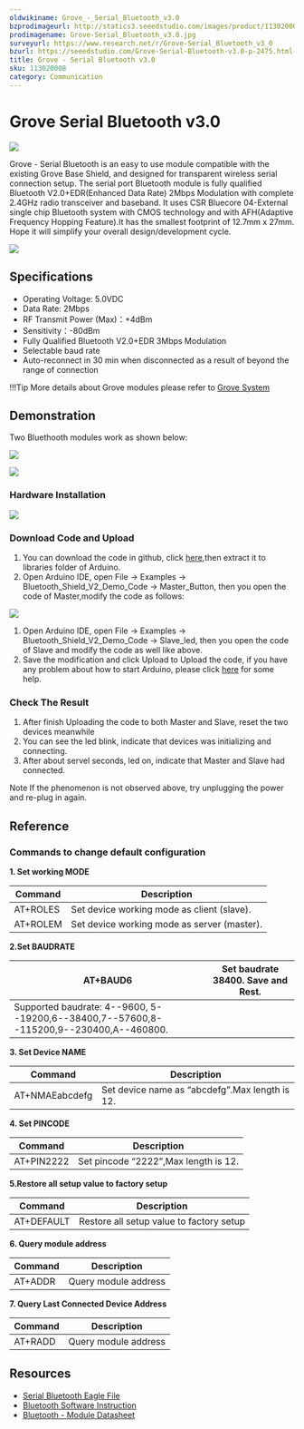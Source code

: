```yaml
---
oldwikiname: Grove_-_Serial_Bluetooth_v3.0‏‎
bzprodimageurl: http://statics3.seeedstudio.com/images/product/113020008 1.jpg
prodimagename: Grove-Serial_Bluetooth_v3.0.jpg
surveyurl: https://www.research.net/r/Grove-Serial_Bluetooth_v3_0
bzurl: https://seeedstudio.com/Grove-Serial-Bluetooth-v3.0-p-2475.html
title: Grove - Serial Bluetooth v3.0
sku: 113020008
category: Communication
---
```


# Grove Serial Bluetooth v3.0

![](https://raw.githubusercontent.com/SeeedDocument/Grove-Serial\_Bluetooth\_v3.0/master/img/Grove-Serial\_Bluetooth\_v3.0.jpg)

Grove - Serial Bluetooth is an easy to use module compatible with the existing Grove Base Shield, and designed for transparent wireless serial connection setup. The serial port Bluetooth module is fully qualified Bluetooth V2.0+EDR(Enhanced Data Rate) 2Mbps Modulation with complete 2.4GHz radio transceiver and baseband. It uses CSR Bluecore 04-External single chip Bluetooth system with CMOS technology and with AFH(Adaptive Frequency Hopping Feature).It has the smallest footprint of 12.7mm x 27mm. Hope it will simplify your overall design/development cycle.

[![](https://raw.githubusercontent.com/SeeedDocument/common/master/Get\_One\_Now\_Banner.png)](https://www.seeedstudio.com/Grove-Serial-Bluetooth-v3.0-p-2475.html)

## Specifications

* Operating Voltage: 5.0VDC
* Data Rate: 2Mbps
* RF Transmit Power (Max)：+4dBm
* Sensitivity：-80dBm
* Fully Qualified Bluetooth V2.0+EDR 3Mbps Modulation
* Selectable baud rate
* Auto-reconnect in 30 min when disconnected as a result of beyond the range of connection

!!!Tip More details about Grove modules please refer to [Grove System](http://wiki.seeed.cc/Grove\_System/)

## Demonstration

Two Bluethooth modules work as shown below:

![](https://raw.githubusercontent.com/SeeedDocument/Grove-Serial\_Bluetooth\_v3.0/master/img/Ppt5.JPG)

![](https://raw.githubusercontent.com/SeeedDocument/Grove-Serial\_Bluetooth\_v3.0/master/img/Ppt6.JPG)

### Hardware Installation

![](https://raw.githubusercontent.com/SeeedDocument/Grove-Serial\_Bluetooth\_v3.0/master/img/Grove\_serial\_bluetooth\_3\_.jpg.png)

### Download Code and Upload

1. You can download the code in github, click [here](https://github.com/Seeed-Studio/Bluetooth\_Shield\_V2\_Demo\_Code/archive/master.zip),then extract it to libraries folder of Arduino.
2. Open Arduino IDE, open File -> Examples -> Bluetooth\_Shield\_V2\_Demo\_Code -> Master\_Button, then you open the code of Master,modify the code as follows:

![](https://raw.githubusercontent.com/SeeedDocument/Grove-Serial\_Bluetooth\_v3.0/master/img/Grove\_serial\_bluetooth\_4\_.jpg.png)

1. Open Arduino IDE, open File -> Examples -> Bluetooth\_Shield\_V2\_Demo\_Code -> Slave\_led, then you open the code of Slave and modify the code as well like above.
2. Save the modification and click Upload to Upload the code, if you have any problem about how to start Arduino, please click [here](https://app.gitbook.com/Getting\_Started\_with\_Seeeduino) for some help.

### Check The Result

1. After finish Uploading the code to both Master and Slave, reset the two devices meanwhile
2. You can see the led blink, indicate that devices was initializing and connecting.
3. After about servel seconds, led on, indicate that Master and Slave had connected.

Note If the phenomenon is not observed above, try unplugging the power and re-plug in again.

## Reference

### Commands to change default configuration

**1. Set working MODE**

| Command  | Description                                 |
| -------- | ------------------------------------------- |
| AT+ROLES | Set device working mode as client (slave).  |
| AT+ROLEM | Set device working mode as server (master). |

**2.Set BAUDRATE**

|  AT+BAUD6                                                                               |  Set baudrate 38400. Save and Rest. |
| --------------------------------------------------------------------------------------- | ----------------------------------- |
|  Supported baudrate: 4--9600, 5--19200,6--38400,7--57600,8--115200,9--230400,A--460800. |                                     |

**3. Set Device NAME**

| Command        | Description                                    |
| -------------- | ---------------------------------------------- |
| AT+NMAEabcdefg | Set device name as “abcdefg”.Max length is 12. |

**4. Set PINCODE**

| Command    | Description                          |
| ---------- | ------------------------------------ |
| AT+PIN2222 | Set pincode “2222”,Max length is 12. |

**5.Restore all setup value to factory setup**

| Command    | Description                              |
| ---------- | ---------------------------------------- |
| AT+DEFAULT | Restore all setup value to factory setup |

**6. Query module address**

| Command | Description          |
| ------- | -------------------- |
| AT+ADDR | Query module address |

**7. Query Last Connected Device Address**

| Command | Description          |
| ------- | -------------------- |
| AT+RADD | Query module address |

## Resources

* [Serial Bluetooth Eagle File](https://raw.githubusercontent.com/SeeedDocument/Grove-Serial\_Bluetooth\_v3.0/master/res/Grove-Serial\_Bluetooth\_eagle\_file.zip)
* [Bluetooth Software Instruction](https://raw.githubusercontent.com/SeeedDocument/Grove-Serial\_Bluetooth\_v3.0/master/res/Bluetooth\_Software\_Instruction.pdf)
* [Bluetooth - Module Datasheet](https://raw.githubusercontent.com/SeeedDocument/Grove-Serial\_Bluetooth\_v3.0/master/res/Bluetooth\_module.pdf)
